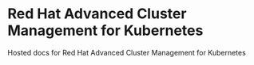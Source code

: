 # Red Hat Advanced Cluster Management for Kubernetes

Hosted docs for Red Hat Advanced Cluster Management for Kubernetes
